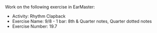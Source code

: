 Work on the following exercise in EarMaster:
- Activity: Rhythm Clapback
- Exercise Name: 9/8 - 1 bar: 8th & Quarter notes, Quarter dotted notes
- Exercise Number: 19.7
